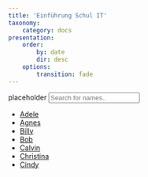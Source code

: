 ```yaml
---
title: 'Einführung Schul IT'
taxonomy:
    category: docs
presentation:
    order:
        by: date
        dir: desc
    options:
        transition: fade
---
```


placeholder
<input type="text" id="myInput" onkeyup="myFunction()" placeholder="Search for names..">

<ul id="myUL">
  <li><a href="#">Adele</a></li>
  <li><a href="#">Agnes</a></li>

  <li><a href="#">Billy</a></li>
  <li><a href="#">Bob</a></li>

  <li><a href="#">Calvin</a></li>
  <li><a href="#">Christina</a></li>
  <li><a href="#">Cindy</a></li>
</ul>